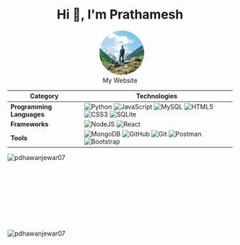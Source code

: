 <h1 align="center">Hi 👋, I'm Prathamesh</h1>
<!-- <h2 align="center">A Data science, AI/ML, software development enthusiast</h2> -->

<!-- <p align="center"><img src="https://media.giphy.com/media/N7Uq00XtBpUuQ/giphy.gif" alt="baymax_gif" /></p> -->
<p align="center" style="text-align: center;">
    &nbsp;
    <a href="https://pdhawanjewar07.github.io/portfolio/" target="_blank"><img src="https://raw.githubusercontent.com/pdhawanjewar07/pdhawanjewar07/main/assets/my-website.png" alt="my-website" style="width: 100px; height: auto;" /></a>
    <br />
    My Website
</p>
<!-- <p align="center"><img src="https://komarev.com/ghpvc/?username=pdhawanjewar07&label=Profile%20views&color=0e75b6&style=flat" alt="pdhawanjewar07" /></p> -->


| **Category**      | **Technologies**  |
|-------------------|-------------------|
| **Programming Languages** | ![Python](https://img.shields.io/badge/python-3670A0?style=flat&logo=python&logoColor=ffdd54) ![JavaScript](https://img.shields.io/badge/javascript-%23323330.svg?style=flat&logo=javascript&logoColor=%23F7DF1E) ![MySQL](https://img.shields.io/badge/mysql-4479A1.svg?style=flat&logo=mysql&logoColor=white) ![HTML5](https://img.shields.io/badge/html5-%23E34F26.svg?style=flat&logo=html5&logoColor=white) ![CSS3](https://img.shields.io/badge/css3-%231572B6.svg?style=flat&logo=css3&logoColor=white) ![SQLite](https://img.shields.io/badge/sqlite-%2307405e.svg?style=flat&logo=sqlite&logoColor=white) |
| **Frameworks**     | ![NodeJS](https://img.shields.io/badge/node.js-6DA55F?style=flat&logo=node.js&logoColor=white) ![React](https://img.shields.io/badge/react-%2320232a.svg?style=flat&logo=react&logoColor=%2361DAFB)                                        |
| **Tools**          | ![MongoDB](https://img.shields.io/badge/MongoDB-%234ea94b.svg?style=flat&logo=mongodb&logoColor=white) ![GitHub](https://img.shields.io/badge/github-%23121011.svg?style=flat&logo=github&logoColor=white) ![Git](https://img.shields.io/badge/git-%23F05033.svg?style=flat&logo=git&logoColor=white) ![Postman](https://img.shields.io/badge/Postman-FF6C37?style=flat&logo=postman&logoColor=white) ![Bootstrap](https://img.shields.io/badge/bootstrap-%238511FA.svg?style=flat&logo=bootstrap&logoColor=white) |


<div style="width: 80vw; margin: 0; display: flex; flex-direction: column;">
    <img src="https://github-readme-stats.vercel.app/api?username=pdhawanjewar07&theme=github_dark&show_icons=true&locale=en" alt="pdhawanjewar07" style="width: auto; height: 170px;" />
    <img src="https://github-readme-stats.vercel.app/api/top-langs?username=pdhawanjewar07&theme=github_dark&show_icons=true&locale=en&layout=compact" alt="pdhawanjewar07" style="width: auto; height: 170px;" />
</div>
